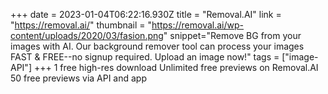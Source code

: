 +++
date = 2023-01-04T06:22:16.930Z
title = "Removal.AI"
link = "https://removal.ai/"
thumbnail = "https://removal.ai/wp-content/uploads/2020/03/fasion.png"
snippet="Remove BG from your images with AI. Our background remover tool can process your images FAST & FREE--no signup required. Upload an image now!"
tags = ["image-API"]
+++
1 free high-res download
Unlimited free previews on Removal.AI
50 free previews via API and app
